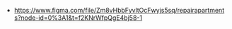 + https://www.figma.com/file/Zm8vHbbFyvltOcFwyjs5sq/repairapartments?node-id=0%3A1&t=f2KNrWfpQgE4bj58-1
